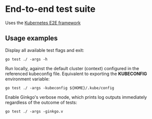 # End-to-end test suite

Uses the [Kubernetes E2E framework](https://godoc.org/k8s.io/kubernetes/test/e2e/framework)

## Usage examples

Display all available test flags and exit:

```console
go test ./ -args -h
```

Run locally, against the default cluster (context) configured in the referenced kubeconfig file. Equivalent to exporting
the **KUBECONFIG** environment variable:

```console
go test ./ -args -kubeconfig ${HOME}/.kube/config
```

Enable Ginkgo's verbose mode, which prints log outputs immediately regardless of the outcome of tests:

```console
go test ./ -args -ginkgo.v
```
